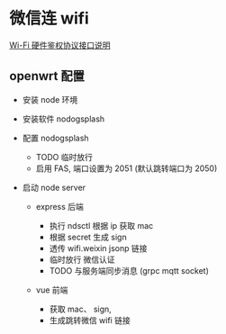 # 微信连 wifi

[Wi-Fi 硬件鉴权协议接口说明](https://mp.weixin.qq.com/wiki?t=resource/res_main&id=mp1444894086)

## openwrt 配置

- 安装 node 环境
- 安装软件 nodogsplash

- 配置 nodogsplash

  - TODO 临时放行
  - 启用 FAS, 端口设置为 2051 (默认跳转端口为 2050)

- 启动 node server
  - express 后端

    - 执行 ndsctl 根据 ip 获取 mac
    - 根据 secret 生成 sign
    - 透传 wifi.weixin jsonp 链接
    - 临时放行 微信认证
    - TODO 与服务端同步消息 (grpc mqtt socket)

  - vue 前端
    - 获取 mac、 sign,
    - 生成跳转微信 wifi 链接
